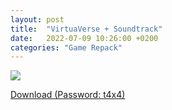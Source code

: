```yaml
---
layout: post
title:  "VirtuaVerse + Soundtrack"
date:   2022-07-09 10:26:00 +0200
categories: "Game Repack"
---
```

<img src="https://i.imgur.com/vCVOidM.png"/> <br>


<a href="https://0a0bin.klowdee.host/?34f49692a4e5abf6#FhScXeYJNGmSLGTTZTkCSzRkQqr4yL921m5KQAV39mFx">Download (Password: t4x4)</a> <br>
